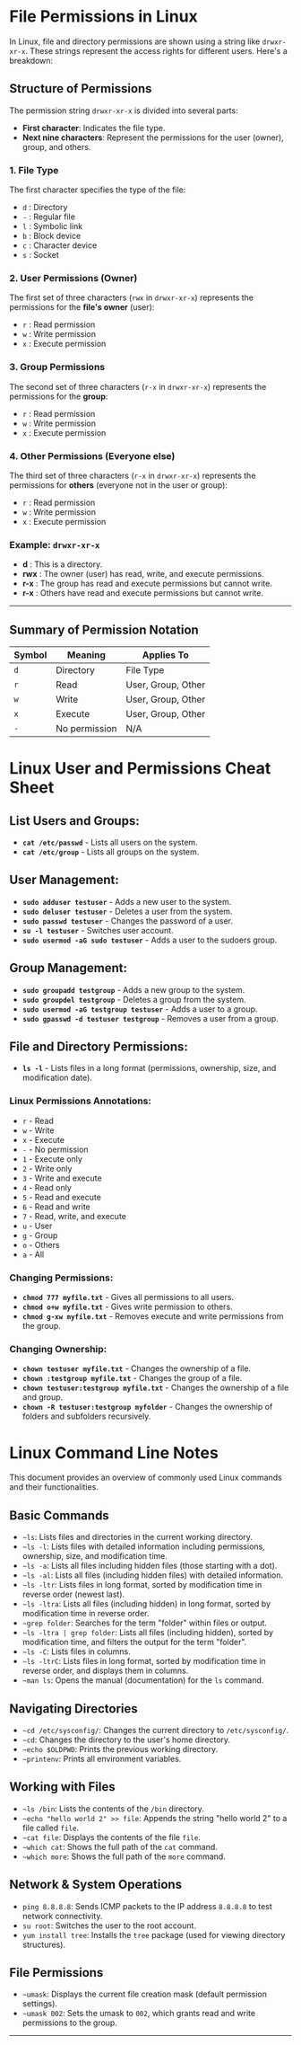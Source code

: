 # File Permissions in Linux

In Linux, file and directory permissions are shown using a string like `drwxr-xr-x`. These strings represent the access rights for different users. Here's a breakdown:

## Structure of Permissions

The permission string `drwxr-xr-x` is divided into several parts:

- **First character**: Indicates the file type.
- **Next nine characters**: Represent the permissions for the user (owner), group, and others.

### 1. **File Type**
The first character specifies the type of the file:

- `d` : Directory
- `-` : Regular file
- `l` : Symbolic link
- `b` : Block device
- `c` : Character device
- `s` : Socket

### 2. **User Permissions (Owner)**
The first set of three characters (`rwx` in `drwxr-xr-x`) represents the permissions for the **file's owner** (user):

- `r` : Read permission
- `w` : Write permission
- `x` : Execute permission

### 3. **Group Permissions**
The second set of three characters (`r-x` in `drwxr-xr-x`) represents the permissions for the **group**:

- `r` : Read permission
- `w` : Write permission
- `x` : Execute permission

### 4. **Other Permissions (Everyone else)**
The third set of three characters (`r-x` in `drwxr-xr-x`) represents the permissions for **others** (everyone not in the user or group):

- `r` : Read permission
- `w` : Write permission
- `x` : Execute permission

### Example: `drwxr-xr-x`

- **d** : This is a directory.
- **rwx** : The owner (user) has read, write, and execute permissions.
- **r-x** : The group has read and execute permissions but cannot write.
- **r-x** : Others have read and execute permissions but cannot write.

---

## Summary of Permission Notation

| Symbol | Meaning  | Applies To |
|--------|----------|------------|
| `d`    | Directory| File Type  |
| `r`    | Read     | User, Group, Other |
| `w`    | Write    | User, Group, Other |
| `x`    | Execute  | User, Group, Other |
| `-`    | No permission | N/A     |


# Linux User and Permissions Cheat Sheet

## List Users and Groups:

* **`cat /etc/passwd`** - Lists all users on the system.
* **`cat /etc/group`** - Lists all groups on the system.

## User Management:

* **`sudo adduser testuser`** - Adds a new user to the system.
* **`sudo deluser testuser`** - Deletes a user from the system.
* **`sudo passwd testuser`** - Changes the password of a user.
* **`su -l testuser`** - Switches user account.
* **`sudo usermod -aG sudo testuser`** - Adds a user to the sudoers group.

## Group Management:

* **`sudo groupadd testgroup`** - Adds a new group to the system.
* **`sudo groupdel testgroup`** - Deletes a group from the system.
* **`sudo usermod -aG testgroup testuser`** - Adds a user to a group.
* **`sudo gpasswd -d testuser testgroup`** - Removes a user from a group.

## File and Directory Permissions:

* **`ls -l`** - Lists files in a long format (permissions, ownership, size, and modification date).

### Linux Permissions Annotations:

- `r` - Read
- `w` - Write
- `x` - Execute
- `-` - No permission
- `1` - Execute only
- `2` - Write only
- `3` - Write and execute
- `4` - Read only
- `5` - Read and execute
- `6` - Read and write
- `7` - Read, write, and execute
- `u` - User
- `g` - Group
- `o` - Others
- `a` - All

### Changing Permissions:

* **`chmod 777 myfile.txt`** - Gives all permissions to all users.
* **`chmod o+w myfile.txt`** - Gives write permission to others.
* **`chmod g-xw myfile.txt`** - Removes execute and write permissions from the group.

### Changing Ownership:

* **`chown testuser myfile.txt`** - Changes the ownership of a file.
* **`chown :testgroup myfile.txt`** - Changes the group of a file.
* **`chown testuser:testgroup myfile.txt`** - Changes the ownership of a file and group.
* **`chown -R testuser:testgroup myfolder`** - Changes the ownership of folders and subfolders recursively.

# Linux Command Line Notes

This document provides an overview of commonly used Linux commands and their functionalities.

## Basic Commands

- `~ls`: Lists files and directories in the current working directory.
- `~ls -l`: Lists files with detailed information including permissions, ownership, size, and modification time.
- `~ls -a`: Lists all files including hidden files (those starting with a dot).
- `~ls -al`: Lists all files (including hidden files) with detailed information.
- `~ls -ltr`: Lists files in long format, sorted by modification time in reverse order (newest last).
- `~ls -ltra`: Lists all files (including hidden) in long format, sorted by modification time in reverse order.
- `~grep folder`: Searches for the term "folder" within files or output.
- `~ls -ltra | grep folder`: Lists all files (including hidden), sorted by modification time, and filters the output for the term "folder".
- `~ls -C`: Lists files in columns.
- `~ls -ltrC`: Lists files in long format, sorted by modification time in reverse order, and displays them in columns.
- `~man ls`: Opens the manual (documentation) for the `ls` command.

## Navigating Directories

- `~cd /etc/sysconfig/`: Changes the current directory to `/etc/sysconfig/`.
- `~cd`: Changes the directory to the user's home directory.
- `~echo $OLDPWD`: Prints the previous working directory.
- `~printenv`: Prints all environment variables.

## Working with Files

- `~ls /bin`: Lists the contents of the `/bin` directory.
- `~echo "hello world 2" >> file`: Appends the string "hello world 2" to a file called `file`.
- `~cat file`: Displays the contents of the file `file`.
- `~which cat`: Shows the full path of the `cat` command.
- `~which more`: Shows the full path of the `more` command.

## Network & System Operations

- `ping 8.8.8.8`: Sends ICMP packets to the IP address `8.8.8.8` to test network connectivity.
- `su root`: Switches the user to the root account.
- `yum install tree`: Installs the `tree` package (used for viewing directory structures).

## File Permissions

- `~umask`: Displays the current file creation mask (default permission settings).
- `~umask 002`: Sets the umask to `002`, which grants read and write permissions to the group.

---



